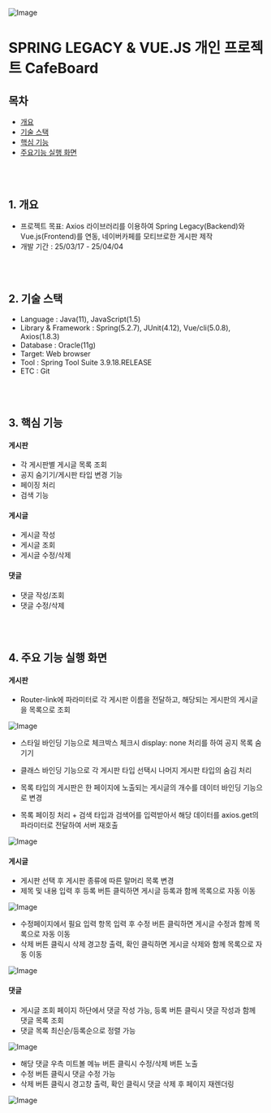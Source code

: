 ![Image](https://github.com/user-attachments/assets/373609bd-30a4-42e7-8a91-1aac6f558303)

# SPRING LEGACY & VUE.JS 개인 프로젝트 CafeBoard

## 목차
+ [개요](#chapter1)
+ [기술 스택](#chapter2)
+ [핵심 기능](#chapter3)
+ [주요기능 실행 화면](#chapter4)

  
<br/>
<br/>


## 1. 개요 <a id="chapter1"></a>
+ 프로젝트 목표: Axios 라이브러리를 이용하여 Spring Legacy(Backend)와 Vue.js(Frontend)를 연동, 네이버카페를 모티브로한 게시판 제작
+ 개발 기간 : 25/03/17 - 25/04/04

  
<br/>
<br/>


## 2. 기술 스택 <a id="chapter2"></a>
+ Language : Java(11), JavaScript(1.5)
+ Library & Framework : Spring(5.2.7), JUnit(4.12), Vue/cli(5.0.8), Axios(1.8.3)
+ Database : Oracle(11g)
+ Target: Web browser
+ Tool : Spring Tool Suite 3.9.18.RELEASE
+ ETC : Git

  
<br/>
<br/>


## 3. 핵심 기능 <a id="chapter3"></a>
#### 게시판
+ 각 게시판별 게시글 목록 조회
+ 공지 숨기기/게시판 타입 변경 기능
+ 페이징 처리
+ 검색 기능
#### 게시글
+ 게시글 작성
+ 게시글 조회
+ 게시글 수정/삭제
#### 댓글
+ 댓글 작성/조회
+ 댓글 수정/삭제

  
<br/>
<br/>


## 4. 주요 기능 실행 화면 <a id="chapter4"></a>
#### 게시판
+ Router-link에 파라미터로 각 게시판 이름을 전달하고, 해당되는 게시판의 게시글을 목록으로 조회

![Image](https://github.com/user-attachments/assets/63ddbbef-c0a2-4b29-80a9-6a3c29d6e53b)
  
+ 스타일 바인딩 기능으로 체크박스 체크시 display: none 처리를 하여 공지 목록 숨기기
+ 클래스 바인딩 기능으로 각 게시판 타입 선택시 나머지 게시판 타입의 숨김 처리
+ 목록 타입의 게시판은 한 페이지에 노출되는 게시글의 개수를 데이터 바인딩 기능으로 변경


+ 목록 페이징 처리 + 검색 타입과 검색어를 입력받아서 해당 데이터를 axios.get의 파라미터로 전달하여 서버 재호출

![Image](https://github.com/user-attachments/assets/c5f89ef4-355f-482e-a621-730c783e9eb5)

#### 게시글
+ 게시판 선택 후 게시판 종류에 따른 말머리 목록 변경
+ 제목 및 내용 입력 후 등록 버튼 클릭하면 게시글 등록과 함께 목록으로 자동 이동

![Image](https://github.com/user-attachments/assets/bf2f91f2-4d52-4996-adff-a6aa67709fce)

+ 수정페이지에서 필요 입력 항목 입력 후 수정 버튼 클릭하면 게시글 수정과 함께 목록으로 자동 이동
+ 삭제 버튼 클릭시 삭제 경고창 출력, 확인 클릭하면 게시글 삭제와 함께 목록으로 자동 이동

![Image](https://github.com/user-attachments/assets/a6ddccee-e8b5-48af-8459-d5bc9f07250d)

#### 댓글
+ 게시글 조회 페이지 하단에서 댓글 작성 가능, 등록 버튼 클릭시 댓글 작성과 함께 댓글 목록 조회
+ 댓글 목록 최신순/등록순으로 정렬 가능

![Image](https://github.com/user-attachments/assets/4c245bee-18e7-40e9-93a1-e6ba223bdb0b)

+ 해당 댓글 우측 미트볼 메뉴 버튼 클릭시 수정/삭제 버튼 노출
+ 수정 버튼 클릭시 댓글 수정 가능
+ 삭제 버튼 클릭시 경고창 출력, 확인 클릭시 댓글 삭제 후 페이지 재렌더링

![Image](https://github.com/user-attachments/assets/dec0cca4-1aa9-4d58-9a1d-baddbc7dc0f8)
